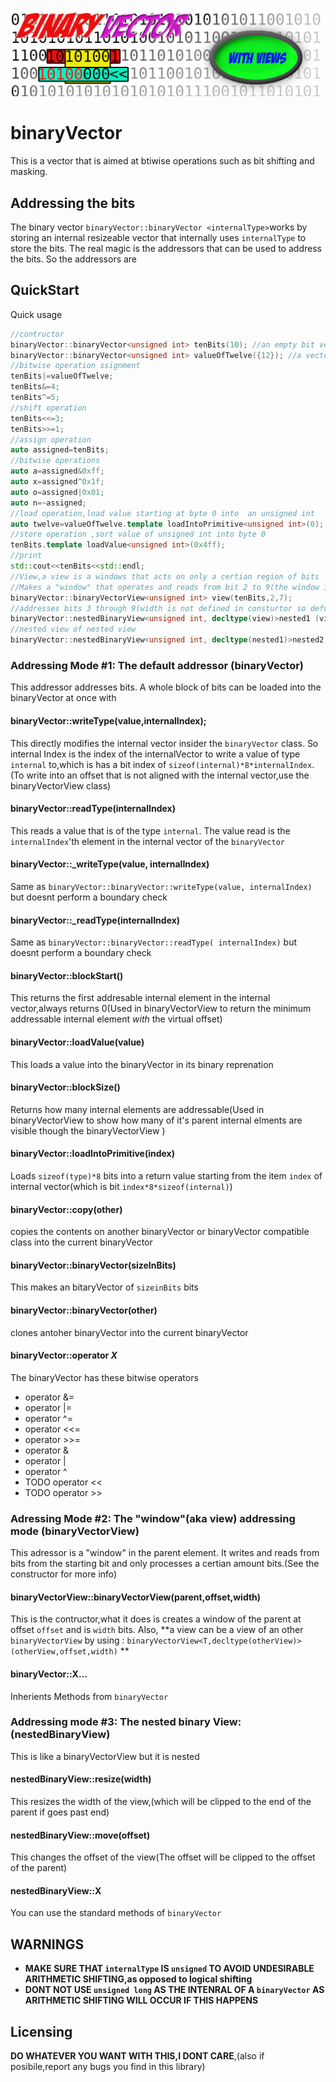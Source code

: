 ![logo](https://raw.githubusercontent.com/nrootconauto/binaryVector/master/logoSmaller.png)
# binaryVector

This is a vector that is aimed at btiwise operations such as bit shifting and masking. 

## Addressing the bits

The binary vector `binaryVector::binaryVector <internalType>`works by storing an internal resizeable vector that internally uses  `internalType` to store the bits. The real magic is the addressors that can be used to address the bits.  So the addressors are 

## QuickStart

Quick usage
```cpp
//contructor
binaryVector::binaryVector<unsigned int> tenBits(10); //an empty bit vector of 10 bits 
binaryVector::binaryVector<unsigned int> valueOfTwelve({12}); //a vector with a value of twelve(THE 12 IS AN unsigend int,NOT A BYTE)
//bitwise operation ssignment
tenBits|=valueOfTwelve;
tenBits&=4;
tenBits^=5;
//shift operation
tenBits<<=3;
tenBits>>=1;
//assign operation
auto assigned=tenBits;
//bitwise operations
auto a=assigned&0xff;
auto x=assigned^0x1f;
auto o=assigned|0x01;
auto n=~assigned;
//load operation,load value starting at byte 0 into  an unsigned int
auto twelve=valueOfTwelve.template loadIntoPrimitive<unsigned int>(0);
//store operation ,sort value of unsigned int into byte 0
tenBits.template loadValue<unsigned int>(0x4ff);
//print
std::cout<<tenBits<<std::endl;
//View,a view is a windows that acts on only a certian region of bits
//Makes a "window" that operates and reads from bit 2 to 9(the window is 7 bits wide)
binaryVector::binaryVectorView<unsigned int> view(tenBits,2,7);
//addresses bits 3 through 9(width is not defined in consturtor so defualts entire view)
binaryVector::nestedBinaryView<unsigned int, decltype(view)>nested1 (view,1);
//nested view of nested view
binaryVector::nestedBinaryView<unsigned int, decltype(nested1)>nested2 (nested1);
```

### Addressing Mode #1: The default addressor (binaryVector)

This addressor addresses bits. A whole block of bits can be loaded into the binaryVector at once with

#### binaryVector::writeType(value,internalIndex);

This directly modifies the internal vector insider the `binaryVector` class. So internal Index is the index of the internalVector to write a value of type `internal` to,which is has a bit index of `sizeof(internal)*8*internalIndex`. (To write into an offset that is not aligned with the internal vector,use the binaryVectorView class)

#### binaryVector::readType(internalIndex)

This reads a value that is of the type `internal`. The value read is the `internalIndex`'th element in the internal vector of the `binaryVector`

#### binaryVector::_writeType(value, internalIndex)

Same as `binaryVector::binaryVector::writeType(value, internalIndex)` but doesnt perform a boundary check

#### binaryVector::_readType(internalIndex)

Same as `binaryVector::binaryVector::readType( internalIndex)` but doesnt perform a boundary check

#### binaryVector::blockStart()

This returns the first addresable internal element in the internal vector,always returns 0(Used in binaryVectorView to return the minimum addressable internal element *with* the virtual offset)

#### binaryVector::loadValue<T>(value) 

This loads a value into the binaryVector in its binary reprenation

#### binaryVector::blockSize()

Returns how many internal elements are addressable(Used in binaryVectorView to show how many of it's parent internal elments are visible though the binaryVectorView ) 

#### binaryVector::loadIntoPrimitive<type>(index)

Loads `sizeof(type)*8` bits into a return value starting from the item `index` of internal vector(which is bit `index*8*sizeof(internal)`)  

#### binaryVector::copy(other)

copies the contents on another binaryVector or binaryVector compatible class into the current binaryVector

#### binaryVector::binaryVector(sizeInBits) 

This makes an bitaryVector of `sizeinBits` bits

#### binaryVector::binaryVector(other)

clones antoher binaryVector into the current binaryVector

#### binaryVector::operator *X*

The binaryVector has these bitwise operators
- operator &=
- operator |=
- operator ^=
- operator <<=
- operator >>=
- operator &
- operator |
- operator ^
- TODO operator <<
- TODO operator >>

### Adressing Mode #2: The "window"(aka view) addressing mode (binaryVectorView)

This adressor is a "window" in the parent element. It writes and reads from bits from the starting bit and only processes a certian amount bits.(See the constructor for more info)

#### binaryVectorView::binaryVectorView(parent,offset,width)

This is the contructor,what it does is creates a window of the parent at offset `offset` and is `width` bits. Also, **a view can be a view of an other  `binaryVectorView`  by using : `binaryVectorView<T,decltype(otherView)>(otherView,offset,width)` **

#### binaryVector::X...

Inherients Methods from `binaryVector`

### Addressing mode #3: The nested binary View: (nestedBinaryView)

This is like a binaryVectorView but it is nested

#### nestedBinaryView::resize(width)

This resizes the width of the view,(which will be clipped to the end of the parent if goes past end)

#### nestedBinaryView::move(offset)

This changes the offset of the view(The offset will be clipped to the offset of the parent)

#### nestedBinaryView::X

 You can use the standard methods of `binaryVector`

## WARNINGS

- **MAKE SURE THAT `internalType` IS `unsigned` TO AVOID UNDESIRABLE ARITHMETIC SHIFTING,as opposed to logical shifting**
- **DONT NOT USE `unsigned long` AS THE INTENRAL OF A `binaryVector` AS ARITHMETIC SHIFTING WILL OCCUR IF THIS HAPPENS**

## Licensing

**DO WHATEVER YOU WANT WITH THIS,I DONT CARE**,(also if posibile,report any bugs you find in this library)
